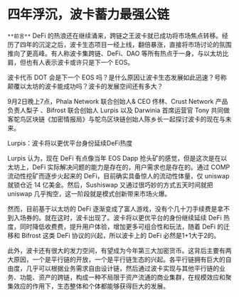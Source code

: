 # 四年浮沉，波卡蓄力最强公链

`**前言**`
DeFi 的热浪还在继续涌来，跨链之王波卡就已成功将市场焦点转移。经历了四年的沉淀之后，波卡生态项目一经上线，翻倍暴涨，直接将市场讨论的氛围推向了更高峰。有人称波卡集跨链、DeFi、DAO 等所有热点于一身，与以太坊比肩，但也有人表示波卡或许只是下一个 EOS。

波卡代币 DOT 会是下一个 EOS 吗？是什么原因让波卡生态发展如此迅速？号称颠覆以太坊的波卡能成功吗？波卡的发展空间还有多大？

9月2日晚上7点，Phala Network 联合创始人& CEO 佟林、Crust Network 产品负责人梨子 、Bifrost 联合创始人 Lurpis 以及 Darwinia 首席运营官 Tony 共同做客鸵鸟区块链《加密情报局》与鸵鸟区块链创始人陈乡长一起探讨波卡的现在与未来。

Lurpis：波卡将以更优平台身份延续DeFi热度

Lurpis 认为，现在 DeFi 有点像当年 EOS Dapp 抢头矿的感觉，但是这次是在以太坊上，DeFi 实际解决问题的能力是存在的，用户需求也是存在的。通过 COMP 流动性挖矿而逐步火起来的 DeFi，目前确实具备惊人的流动性体量，仅 uniswap 就锁仓近 14 亿美金。然后，Sushiswap 又通过很巧妙的方式五天时间就把 uniswap 几乎掏空，这一阶段就是模式创新带来市场火爆。

然而，目前基于以太坊的 DeFi 逐渐变成了富人游戏，没有个几十刀手续费是拿不到入场券的。就在这时，波卡出现了。波卡将以更优平台的身份继续延续 DeFi 热度，同时降低收费费，提升用户体验，增加更多可组合性和玩法，随着 DeFi 的迁移和 Bifrost 这类 DeFi 协议的兴起，所以波卡上的 DeFi 必然是1+1大于2的。

此外，波卡还有很大的发力空间，有望成为今年第三大加密货币。这背后主要有两大原因，一个是平行链的开放，一个是平行链生态的兴起。各平行链拥有巨大的自由度，几乎可以根据业务需求自由设计链，然后通过波卡实现与其他平行链的业务、功能、资产的跨链，构成一种不局限于资产流通的商业集群，在规模效应和聚集效应的作用下，生态整体和个体都能够获得巨大的发展。

